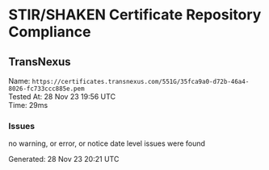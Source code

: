 # STIR/SHAKEN Certificate Repository Compliance

## TransNexus

Name: `https://certificates.transnexus.com/551G/35fca9a0-d72b-46a4-8026-fc733ccc885e.pem`\
Tested At: 28 Nov 23 19:56 UTC\
Time: 29ms

### Issues

no warning, or error, or notice date level issues were found

Generated: 28 Nov 23 20:21 UTC